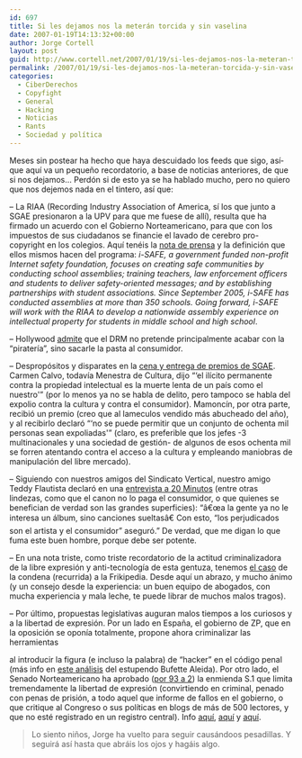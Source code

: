 ```yaml
---
id: 697
title: Si les dejamos nos la meterán torcida y sin vaselina
date: 2007-01-19T14:13:32+00:00
author: Jorge Cortell
layout: post
guid: http://www.cortell.net/2007/01/19/si-les-dejamos-nos-la-meteran-torcida-y-sin-vaselina/
permalink: /2007/01/19/si-les-dejamos-nos-la-meteran-torcida-y-sin-vaselina/
categories:
  - CiberDerechos
  - Copyfight
  - General
  - Hacking
  - Noticias
  - Rants
  - Sociedad y polí­tica
---
```

Meses sin postear ha hecho que haya descuidado los feeds que sigo, así­ que aquí­ va un pequeño recordatorio, a base de noticias anteriores, de que si nos dejamos&#8230; Perdón si de esto ya se ha hablado mucho, pero no quiero que nos dejemos nada en el tintero, así­ que:

&#8211; La RIAA (Recording Industry Association of America, sí­ los que junto a SGAE presionaron a la UPV para que me fuese de allí­), resulta que ha firmado un acuerdo con el Gobierno Norteamericano, para que con los impuestos de sus ciudadanos se financie el lavado de cerebro pro-copyright en los colegios. Aquí­ tenéis la <a title="RIIA news" target="_blank" href="http://www.riaa.com/news/newsletter/062806.asp">nota de prensa</a> y la definición que ellos mismos hacen del programa: _i-SAFE, a government funded non-profit Internet safety foundation, focuses on creating safe communities by conducting school assemblies; training teachers, law enforcement officers and students to deliver safety-oriented messages; and by establishing partnerships with student associations. Since September 2005, i-SAFE has conducted assemblies at more than 350 schools. Going forward, i-SAFE will work with the RIAA to develop a nationwide assembly experience on intellectual property for students in middle school and high school_.

&#8211; Hollywood <a title="ArsTechnica" target="_blank" href="http://arstechnica.com/news.ars/post/20070115-8616.html">admite</a> que el DRM no pretende principalmente acabar con la &#8220;piraterí­a&#8221;, sino sacarle la pasta al consumidor.

&#8211; Despropósitos y disparates en la <a title="noticia en Terra" target="_blank" href="http://actualidad.terra.es/cultura/articulo/calvo_espana_promete_estara_vanguardia_1335004.htm">cena y entrega de premios de SGAE</a>. Carmen Calvo, todaví­a Menestra de Cultura, dijo &#8220;&#8216;el ilí­cito permanente contra la propiedad intelectual es la muerte lenta de un paí­s como el nuestro'&#8221; (por lo menos ya no se habla de delito, pero tampoco se habla del expolio contra la cultura y contra el consumidor). Mamoncí­n, por otra parte, recibió un premio (creo que al lameculos vendido más abucheado del año), y al recibirlo declaró &#8220;&#8216;no se puede permitir que un conjunto de ochenta mil personas sean expoliadas'&#8221; (claro, es preferible que los jefes -3 multinacionales y una sociedad de gestión- de algunos de esos ochenta mil se forren atentando contra el acceso a la cultura y empleando maniobras de manipulación del libre mercado).

&#8211; Siguiendo con nuestros amigos del Sindicato Vertical, nuestro amigo Teddy Flautista declaró en una <a title="Teddy en 20 Minutos" target="_blank" href="http://www.20minutos.es/noticia/153787/0/teddy/SGAE/canon/">entrevista a 20 Minutos</a> (entre otras lindezas, como que el canon no lo paga el consumidor, o que quienes se benefician de verdad son las grandes superficies): &#8220;â€œa la gente ya no le interesa un álbum, sino canciones sueltasâ€ Con esto, &#8220;los perjudicados son el artista y el consumidor&#8221; aseguró.&#8221; De verdad, que me digan lo que fuma este buen hombre, porque debe ser potente.

&#8211; En una nota triste, como triste recordatorio de la actitud criminalizadora de la libre expresión y anti-tecnologí­a de esta gentuza, tenemos <a title="caso Frikipedia" target="_blank" href="http://detrasdelultimonovanadie.blogspot.com/2007/01/xxxx-scores.html">el caso</a> de la condena (recurrida) a la Frikipedia. Desde aquí­ un abrazo, y mucho ánimo (y un consejo desde la experiencia: un buen equipo de abogados, con mucha experiencia y mala leche, te puede librar de muchos malos tragos).

&#8211; Por último, propuestas legislativas auguran malos tiempos a los curiosos y a la libertad de expresión. Por un lado en España, el gobierno de ZP, que en la oposición se oponí­a totalmente, propone ahora criminalizar las herramientas
  
al introducir la figura (e incluso la palabra) de &#8220;hacker&#8221; en el código penal (más info en <a title="análisis Bufette Almeida" target="_blank" href="http://www.bufetalmeida.com/?id=179">este análisis</a> del estupendo Bufette Aleida). Por otro lado, el Senado Norteamericano ha aprobado (<a title="votación" target="_blank" href="http://www.senate.gov/legislative/LIS/roll_call_lists/roll_call_vote_cfm.cfm?congress=110&session=1&vote=00002">por 93 a 2</a>) la enmienda S.1 que limita tremendamente la libertad de expresión (convirtiendo en criminal, penado con penas de prisión, a todo aquel que informe de fallos en el gobierno, o que critique al Congreso o sus polí­ticas en blogs de más de 500 lectores, y que no esté registrado en un registro central). Info <a title="The Enquirer" target="_blank" href="http://uk.theinquirer.net/?article=37033">aquí­</a>, <a title="PR News Wire" target="_blank" href="http://www.prnewswire.com/cgi-bin/stories.pl?ACCT=ind_focus.story&STORY=/www/story/01-16-2007/0004507242&EDATE=TUE+Jan+16+2007,+06:34+PM">aquí­</a> y <a title="grassrots" target="_blank" href="http://www.grassrootsfreedom.com/gw3/articles-home/articles.php?action=view&CMSArticleID=398&CMSCategoryID=24">aquí­</a>.

> Lo siento niños, Jorge ha vuelto para seguir causándoos pesadillas. Y seguirá así­ hasta que abráis los ojos y hagáis algo.
